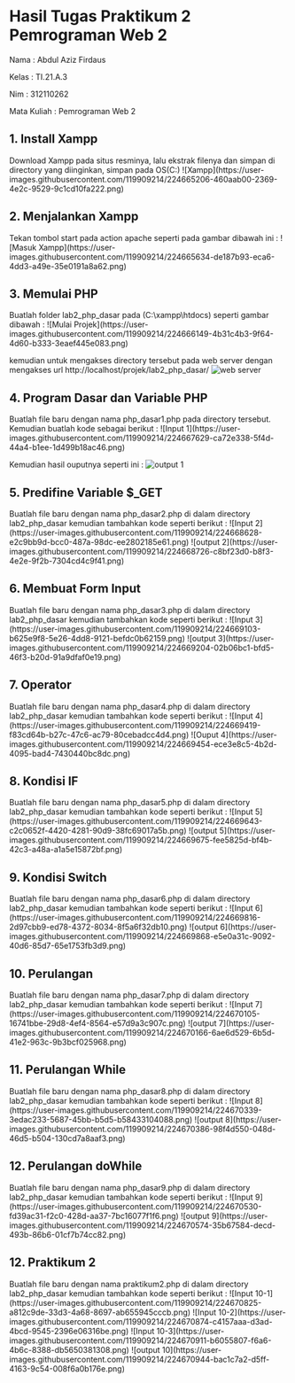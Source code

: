 <h1> Hasil Tugas Praktikum 2 Pemrograman Web 2 </h1>

Nama : Abdul Aziz Firdaus

Kelas : TI.21.A.3

Nim : 312110262

Mata Kuliah : Pemrograman Web 2

<h2> 1. Install Xampp </h2>
Download Xampp pada situs resminya, lalu ekstrak filenya dan simpan di directory yang diinginkan, simpan pada OS(C:)
![Xampp](https://user-images.githubusercontent.com/119909214/224665206-460aab00-2369-4e2c-9529-9c1cd10fa222.png)

<h2> 2. Menjalankan Xampp </h2>
Tekan tombol start pada action apache seperti pada gambar dibawah ini :
![Masuk Xampp](https://user-images.githubusercontent.com/119909214/224665634-de187b93-eca6-4dd3-a49e-35e0191a8a62.png)

<h2> 3. Memulai PHP </h2>
Buatlah folder lab2_php_dasar pada (C:\xampp\htdocs) seperti gambar dibawah :
![Mulai Projek](https://user-images.githubusercontent.com/119909214/224666149-4b31c4b3-9f64-4d60-b333-3eaef445e083.png)

kemudian untuk mengakses directory tersebut pada web server dengan mengakses url http://localhost/projek/lab2_php_dasar/
![web server](https://user-images.githubusercontent.com/119909214/224667049-d707f812-2df6-490b-b9ca-f43f36952fa5.png)

<h2> 4. Program Dasar dan Variable PHP</h2>
Buatlah file baru dengan nama php_dasar1.php pada directory tersebut.
Kemudian buatlah kode sebagai berikut :
![Input 1](https://user-images.githubusercontent.com/119909214/224667629-ca72e338-5f4d-44a4-b1ee-1d499b18ac46.png)

Kemudian hasil ouputnya seperti ini :
![output 1](https://user-images.githubusercontent.com/119909214/224667774-d1c46159-f937-4b1b-b285-baadfc171b22.png)

<h2> 5. Predifine Variable $_GET</h2>
Buatlah file baru dengan nama php_dasar2.php di dalam directory lab2_php_dasar
kemudian tambahkan kode seperti berikut :
![Input 2](https://user-images.githubusercontent.com/119909214/224668628-e2c9bb9d-bcc0-487a-98dc-ee2802185e61.png)
![output 2](https://user-images.githubusercontent.com/119909214/224668726-c8bf23d0-b8f3-4e2e-9f2b-7304cd4c9f41.png)

<h2> 6. Membuat Form Input</h2>
Buatlah file baru dengan nama php_dasar3.php di dalam directory lab2_php_dasar
kemudian tambahkan kode seperti berikut :
![Input 3](https://user-images.githubusercontent.com/119909214/224669103-b625e9f8-5e26-4dd8-9121-befdc0b62159.png)
![output 3](https://user-images.githubusercontent.com/119909214/224669204-02b06bc1-bfd5-46f3-b20d-91a9dfaf0e19.png)

<h2> 7. Operator</h2>
Buatlah file baru dengan nama php_dasar4.php di dalam directory lab2_php_dasar
kemudian tambahkan kode seperti berikut :
![Input 4](https://user-images.githubusercontent.com/119909214/224669419-f83cd64b-b27c-47c6-ac79-80cebadcc4d4.png)
![Ouput 4](https://user-images.githubusercontent.com/119909214/224669454-ece3e8c5-4b2d-4095-bad4-7430440bc8dc.png)

<h2> 8. Kondisi IF</h2>
Buatlah file baru dengan nama php_dasar5.php di dalam directory lab2_php_dasar
kemudian tambahkan kode seperti berikut :
![Input 5](https://user-images.githubusercontent.com/119909214/224669643-c2c0652f-4420-4281-90d9-38fc69017a5b.png)
![output 5](https://user-images.githubusercontent.com/119909214/224669675-fee5825d-bf4b-42c3-a48a-a1a5e15872bf.png)

<h2> 9. Kondisi Switch</h2>
Buatlah file baru dengan nama php_dasar6.php di dalam directory lab2_php_dasar
kemudian tambahkan kode seperti berikut :
![Input 6](https://user-images.githubusercontent.com/119909214/224669816-2d97cbb9-ed78-4372-8034-8f5a6f32db10.png)
![output 6](https://user-images.githubusercontent.com/119909214/224669868-e5e0a31c-9092-40d6-85d7-65e1753fb3d9.png)

<h2> 10. Perulangan</h2>
Buatlah file baru dengan nama php_dasar7.php di dalam directory lab2_php_dasar
kemudian tambahkan kode seperti berikut :
![Input 7](https://user-images.githubusercontent.com/119909214/224670105-16741bbe-29d8-4ef4-8564-e57d9a3c907c.png)
![output 7](https://user-images.githubusercontent.com/119909214/224670166-6ae6d529-6b5d-41e2-963c-9b3bcf025968.png)

<h2> 11. Perulangan While</h2>
Buatlah file baru dengan nama php_dasar8.php di dalam directory lab2_php_dasar
kemudian tambahkan kode seperti berikut :
![Input 8](https://user-images.githubusercontent.com/119909214/224670339-3edac233-5687-45bb-b5d5-b58433104088.png)
![output 8](https://user-images.githubusercontent.com/119909214/224670386-98f4d550-048d-46d5-b504-130cd7a8aaf3.png)

<h2> 12. Perulangan doWhile</h2>
Buatlah file baru dengan nama php_dasar9.php di dalam directory lab2_php_dasar
kemudian tambahkan kode seperti berikut :
![Input 9](https://user-images.githubusercontent.com/119909214/224670530-fd39ac31-f2c0-428d-aa37-7bc16077f1f6.png)
![output 9](https://user-images.githubusercontent.com/119909214/224670574-35b67584-decd-493b-86b6-01cf7b74cc82.png)

<h2> 12. Praktikum 2</h2>
Buatlah file baru dengan nama praktikum2.php di dalam directory lab2_php_dasar
kemudian tambahkan kode seperti berikut :
![Input 10-1](https://user-images.githubusercontent.com/119909214/224670825-a812c9de-33d3-4a68-8697-ab655945cccb.png)
![Input 10-2](https://user-images.githubusercontent.com/119909214/224670874-c4157aaa-d3ad-4bcd-9545-2396e06316be.png)
![Input 10-3](https://user-images.githubusercontent.com/119909214/224670911-b6055807-f6a6-4b6c-8388-db5650381308.png)
![output 10](https://user-images.githubusercontent.com/119909214/224670944-bac1c7a2-d5ff-4163-9c54-008f6a0b176e.png)
